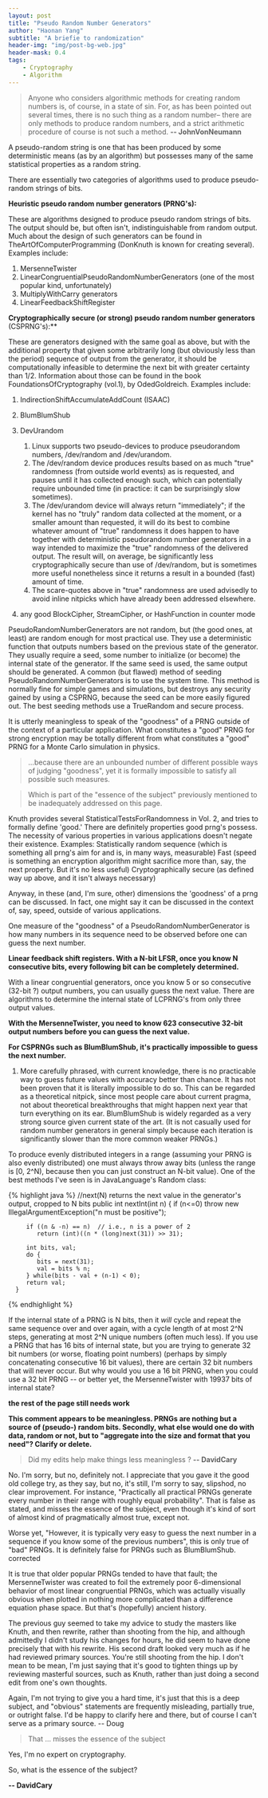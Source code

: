 ```yaml
---
layout: post
title: "Pseudo Random Number Generators"
author: "Haonan Yang"
subtitle: "A briefie to randomization"
header-img: "img/post-bg-web.jpg"
header-mask: 0.4
tags: 
    - Cryptography
    - Algorithm
---
```

> Anyone who considers algorithmic methods for creating random numbers is, of course, in a state of sin. For, as has been pointed out several times, there is no such thing as a random number– there are only methods to produce random numbers, and a strict arithmetic procedure of course is not such a method. **-- JohnVonNeumann**
<!--more-->

A pseudo-random string is one that has been produced by some deterministic means (as by an algorithm) but possesses many of the same statistical properties as a random string.

There are essentially two categories of algorithms used to produce pseudo-random strings of bits.

**Heuristic pseudo random number generators (PRNG's):** 

These are algorithms designed to produce pseudo random strings of bits. The output should be, but often isn't, indistinguishable from random output. Much about the design of such generators can be found in TheArtOfComputerProgramming (DonKnuth is known for creating several). Examples include:

1. MersenneTwister
2. LinearCongruentialPseudoRandomNumberGenerators (one of the most popular kind, unfortunately)
3. MultiplyWithCarry generators
4. LinearFeedbackShiftRegister

**Cryptographically secure (or strong) pseudo random number generators** (CSPRNG's):**

These are generators designed with the same goal as above, but with the additional property that given some arbitrarily long (but obviously less than the period) sequence of output from the generator, it should be computationally infeasible to determine the next bit with greater certainty than 1/2. Information about those can be found in the book FoundationsOfCryptography (vol.1), by OdedGoldreich. Examples include:

1. IndirectionShiftAccumulateAddCount (ISAAC)
2. BlumBlumShub
3. DevUrandom

    1. Linux supports two pseudo-devices to produce pseudorandom numbers, /dev/random and /dev/urandom.
    2. The /dev/random device produces results based on as much "true" randomness (from outside world events) as is requested, and pauses until it has collected enough such, which can potentially require unbounded time (in practice: it can be surprisingly slow sometimes).
    3. The /dev/urandom device will always return "immediately"; if the kernel has no "truly" random data collected at the moment, or a smaller amount than requested, it will do its best to combine whatever amount of "true" randomness it does happen to have together with deterministic pseudorandom number generators in a way intended to maximize the "true" randomness of the delivered output. The result will, on average, be significantly less cryptographically secure than use of /dev/random, but is sometimes more useful nonetheless since it returns a result in a bounded (fast) amount of time.
    4. The scare-quotes above in "true" randomness are used advisedly to avoid inline nitpicks which have already been addressed elsewhere.

4. any good BlockCipher, StreamCipher, or HashFunction in counter mode

PseudoRandomNumberGenerators are not random, but (the good ones, at least) are random enough for most practical use. They use a deterministic function that outputs numbers based on the previous state of the generator. They usually require a seed, some number to initialize (or become) the internal state of the generator. If the same seed is used, the same output should be generated. A common (but flawed) method of seeding PseudoRandomNumberGenerators is to use the system time. This method is normally fine for simple games and simulations, but destroys any security gained by using a CSPRNG, because the seed can be more easily figured out. The best seeding methods use a TrueRandom and secure process.

It is utterly meaningless to speak of the "goodness" of a PRNG outside of the context of a particular application. What constitutes a "good" PRNG for strong encryption may be totally different from what constitutes a "good" PRNG for a Monte Carlo simulation in physics.

> ...because there are an unbounded number of different possible ways of judging "goodness", yet it is formally impossible to satisfy all possible such measures.

> Which is part of the "essence of the subject" previously mentioned to be inadequately addressed on this page.

Knuth provides several StatisticalTestsForRandomness in Vol. 2, and tries to formally define 'good.' There are definitely properties good prng's possess. The necessity of various properties in various applications doesn't negate their existence. Examples: Statistically random sequence (which is something all prng's aim for and is, in many ways, measurable) Fast (speed is something an encryption algorithm might sacrifice more than, say, the next property. But it's no less useful) Cryptographically secure (as defined way up above, and it isn't always necessary)

Anyway, in these (and, I'm sure, other) dimensions the 'goodness' of a prng can be discussed. In fact, one might say it can be discussed in the context of, say, speed, outside of various applications.

One measure of the "goodness" of a PseudoRandomNumberGenerator is how many numbers in its sequence need to be observed before one can guess the next number.

**Linear feedback shift registers. With a N-bit LFSR, once you know N consecutive bits, every following bit can be completely determined.**

With a linear congruential generators, once you know 5 or so consecutive (32-bit ?) output numbers, you can usually guess the next value. There are algorithms to determine the internal state of LCPRNG's from only three output values.

**With the MersenneTwister, you need to know 623 consecutive 32-bit output numbers before you can guess the next value.**

**For CSPRNGs such as BlumBlumShub, it's practically impossible to guess the next number.**

1. More carefully phrased, with current knowledge, there is no practicable way to guess future values with accuracy better than chance. It has not been proven that it is literally impossible to do so. This can be regarded as a theoretical nitpick, since most people care about current pragma, not about theoretical breakthroughs that might happen next year that turn everything on its ear. BlumBlumShub is widely regarded as a very strong source given current state of the art. (It is not casually used for random number generators in general simply because each iteration is significantly slower than the more common weaker PRNGs.)

To produce evenly distributed integers in a range (assuming your PRNG is also evenly distributed) one must always throw away bits (unless the range is [0, 2^N), because then you can just construct an N-bit value). One of the best methods I've seen is in JavaLanguage's Random class:

{% highlight java %}
//next(N) returns the next value in the generator's output, cropped to N bits
      public int nextInt(int n) {
         if (n<=0)
            throw new IllegalArgumentException("n must be positive");

         if ((n & -n) == n)  // i.e., n is a power of 2
            return (int)((n * (long)next(31)) >> 31);

         int bits, val;
         do {
            bits = next(31);
            val = bits % n;
         } while(bits - val + (n-1) < 0);
         return val;
      }
{% endhighlight %}

If the internal state of a PRNG is N bits, then it *will* cycle and repeat the same sequence over and over again, with a cycle length of at most 2^N steps, generating at most 2^N unique numbers (often much less). If you use a PRNG that has 16 bits of internal state, but you are trying to generate 32 bit numbers (or worse, floating point numbers) (perhaps by simply concatenating consecutive 16 bit values), there are certain 32 bit numbers that will never occur. But why would you use a 16 bit PRNG, when you could use a 32 bit PRNG -- or better yet, the MersenneTwister with 19937 bits of internal state?

**the rest of the page still needs work**

**This comment appears to be meaningless. PRNGs are nothing but a source of (pseudo-) random bits. Secondly, what else would one do with data, random or not, but to "aggregate into the size and format that you need"? Clarify or delete.**

> Did my edits help make things less meaningless ? **-- DavidCary**

No. I'm sorry, but no, definitely not. I appreciate that you gave it the good old college try, as they say, but no, it's still, I'm sorry to say, slipshod, no clear improvement. For instance, "Practically all practical PRNGs generate every number in their range with roughly equal probability". That is false as stated, and misses the essence of the subject, even though it's kind of sort of almost kind of pragmatically almost true, except not.

Worse yet, "However, it is typically very easy to guess the next number in a sequence if you know some of the previous numbers", this is only true of "bad" PRNGs. It is definitely false for PRNGs such as BlumBlumShub. corrected

It is true that older popular PRNGs tended to have that fault; the MersenneTwister was created to foil the extremely poor 6-dimensional behavior of most linear congruential PRNGs, which was actually visually obvious when plotted in nothing more complicated than a difference equation phase space. But that's (hopefully) ancient history.

The previous guy seemed to take my advice to study the masters like Knuth, and then rewrite, rather than shooting from the hip, and although admittedly I didn't study his changes for hours, he did seem to have done precisely that with his rewrite. His second draft looked very much as if he had reviewed primary sources. You're still shooting from the hip. I don't mean to be mean, I'm just saying that it's good to tighten things up by reviewing masterful sources, such as Knuth, rather than just doing a second edit from one's own thoughts.

Again, I'm not trying to give you a hard time, it's just that this is a deep subject, and "obvious" statements are frequently misleading, partially true, or outright false. I'd be happy to clarify here and there, but of course I can't serve as a primary source. -- Doug

> That ... misses the essence of the subject

Yes, I'm no expert on cryptography.

So, what is the essence of the subject?

**-- DavidCary**

